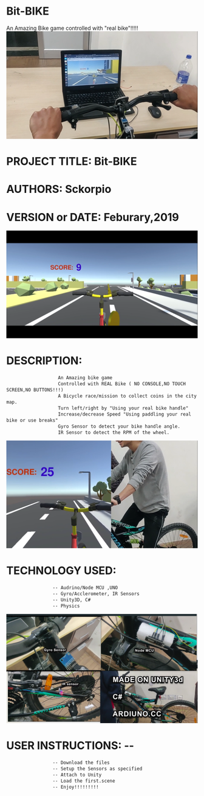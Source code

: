 # Bit-BIKE
An Amazing Bike game controlled with "real bike"!!!!!
![](screenshot/Screenshot%20from%202019-02-10%2022-33-20.png) 

# PROJECT TITLE:   Bit-BIKE
# AUTHORS:         Sckorpio
# VERSION or DATE: Feburary,2019
![](screenshot/Screenshot%20from%202019-02-10%2022-32-14.png)
# DESCRIPTION:
                       An Amazing bike game
                       Controlled with REAL Bike ( NO CONSOLE,NO TOUCH SCREEN,NO BUTTONS!!!)
                       A Bicycle race/mission to collect coins in the city map.
                       Turn left/right by "Using your real bike handle"
                       Increase/decrease Speed "Using paddling your real bike or use breaks"
                       Gyro Sensor to detect your bike handle angle.
                       IR Sensor to detect the RPM of the wheel.
![](screenshot/Screenshot%20from%202019-02-10%2022-33-06.png)                  
# TECHNOLOGY USED: 
                     -- Audrino/Node MCU ,UNO
                     -- Gyro/Acclerometer, IR Sensors
                     -- Unity3D, C#
                     -- Physics
![](screenshot/Screenshot%20from%202019-02-10%2023-01-43.png)                        
# USER INSTRUCTIONS: --
                     -- Download the files
                     -- Setup the Sensors as specified
                     -- Attach to Unity
                     -- Load the first.scene
                     -- Enjoy!!!!!!!!!
                                           
